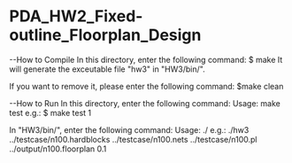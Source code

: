 # PDA_HW2_Fixed-outline_Floorplan_Design
--How to Compile
In this directory, enter the following command:
$ make
It will generate the exceutable file "hw3" in "HW3/bin/".

If you want to remove it, please enter the following command:
$make clean

--How to Run
In this directory, enter the following command:
Usage: make test <testcase>
e.g.:
$ make test 1

In "HW3/bin/", enter the following command:
Usage: ./<exe> <hardblocks file> <nets file> <pl file> <floorplan file> <dead spaace ratio>
e.g.:
./hw3 ../testcase/n100.hardblocks ../testcase/n100.nets ../testcase/n100.pl ../output/n100.floorplan 0.1
